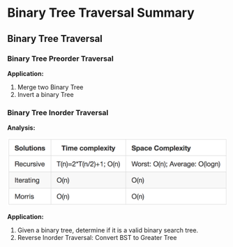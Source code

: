 # Binary Tree Traversal Summary
## Binary Tree Traversal
### Binary Tree Preorder Traversal
**Application:** 

1.  Merge two Binary Tree
2.  Invert a binary Tree


### Binary Tree Inorder Traversal

**Analysis:** 

![Binary Tree Inorder Traversal Asymptotically Analysis](https://github.com/wangff/asset/raw/master/BinaryInorderTraversalAsymptoticallyAnalysis.png)


    
**Application:** 

1.  Given a binary tree, determine if it is a valid binary search tree.
2.  Reverse Inorder Traversal: Convert BST to Greater Tree





